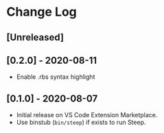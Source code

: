 # Change Log

## [Unreleased]

## [0.2.0] - 2020-08-11

- Enable .rbs syntax highlight

## [0.1.0] - 2020-08-07

- Initial release on VS Code Extension Marketplace.
- Use binstub (`bin/steep`) if exists to run Steep.
